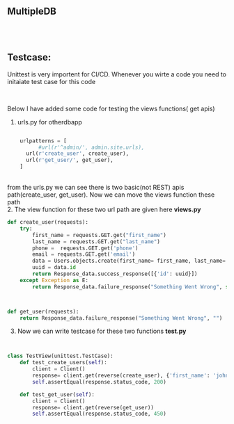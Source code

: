 <h2>MultipleDB</h2>

<br>


<br>


<h2>Testcase: </h2>

<p>Unittest is very importent for CI/CD. Whenever you wirte a code you need to initaiate test case for this code</p>
<br>

<p>Below I have added some code for testing the views functions( get apis)</p>


1. urls.py for otherdbapp

```python

	urlpatterns = [
          #url(r'^admin/', admin.site.urls),
   	  url(r'create_user', create_user),
  	  url(r'get_user/', get_user),
	]
```
<br>
from the urls.py we can see there is two basic(not REST) apis path(create_user, get_user). Now we can move the views function these path

<br>
2.  The view function for these two url path are given here <strong>views.py</strong>


```python
def create_user(requests):
    try:
        first_name = requests.GET.get("first_name")
        last_name = requests.GET.get("last_name")
        phone =  requests.GET.get('phone')
        email = requests.GET.get('email')
        data = Users.objects.create(first_name= first_name, last_name= last_name, phone = phone, email = email)
        uuid = data.id
        return Response_data.success_response([{'id': uuid}])
    except Exception as E:
        return Response_data.failure_response("Something Went Wrong", str(E))



def get_user(requests):
    return Response_data.failure_response("Something Went Wrong", "")	

```

3. Now we can write testcase for these two functions   <strong>test.py</strong><br>


```python


class TestView(unittest.TestCase):
    def test_create_users(self):
        client = Client()
        response= client.get(reverse(create_user), {'first_name': 'john', 'last_name': 'smith', 'phone': "01838198104", 'email': "tareqcse12@gmail.com"})
        self.assertEqual(response.status_code, 200)

    def test_get_user(self):
        client = Client()
        response= client.get(reverse(get_user))
        self.assertEqual(response.status_code, 450)

```






